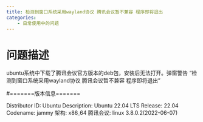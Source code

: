 ```yaml
---
title: 检测到窗口系统采用wayland协议 腾讯会议暂不兼容 程序即将退出
categories:
	- 日常使用中的问题
---
```


# 问题描述
ubuntu系统中下载了腾讯会议官方版本的deb包，安装后无法打开。弹窗警告 “检测到窗口系统采用wayland协议 腾讯会议暂不兼容 程序即将退出”






#=======版本信息=======

Distributor ID:	Ubuntu
Description:	Ubuntu 22.04 LTS
Release:	22.04
Codename:	jammy
架构:		x86_64
腾讯会议:	linux 3.8.0.2(2022-06-07)



